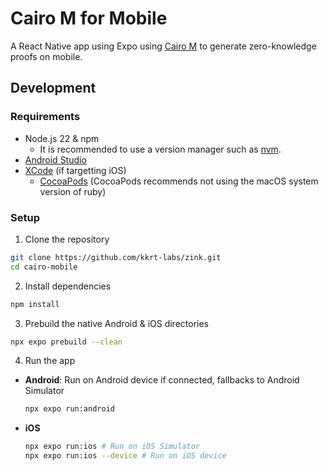 # Cairo M for Mobile

A React Native app using Expo using [Cairo M](https://github.com/kkrt-labs/cairo-m) to generate zero-knowledge proofs on mobile.

## Development

### Requirements

- Node.js 22 & npm
  - It is recommended to use a version manager such as [nvm](https://github.com/nvm-sh/nvm).
- [Android Studio](https://developer.android.com/studio)
- [XCode](https://developer.apple.com/xcode/) (if targetting iOS)
  - [CocoaPods](https://guides.cocoapods.org/using/getting-started.html#installation) (CocoaPods recommends not using the macOS system version of ruby)

### Setup

1. Clone the repository

```bash
git clone https://github.com/kkrt-labs/zink.git
cd cairo-mobile
```

2. Install dependencies

```bash
npm install
```

3. Prebuild the native Android & iOS directories

```bash
npx expo prebuild --clean
```

4. Run the app

- **Android**: Run on Android device if connected, fallbacks to Android Simulator
  ```bash
  npx expo run:android
  ```
- **iOS**
  ```bash
  npx expo run:ios # Run on iOS Simulator
  npx expo run:ios --device # Run on iOS device
  ```
